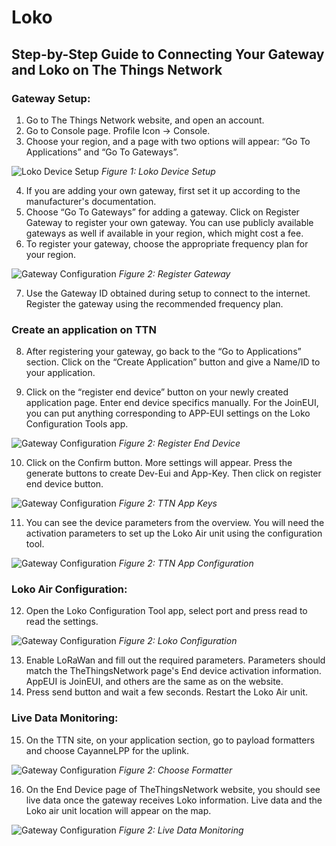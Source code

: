 # Loko

## Step-by-Step Guide to Connecting Your Gateway and Loko on The Things Network

### Gateway Setup:

1. Go to The Things Network website, and open an account.
2. Go to Console page. Profile Icon -> Console.
3. Choose your region, and a page with two options will appear: “Go To Applications” and “Go To Gateways”.

![Loko Device Setup](./imgs/loko1.png)
   _Figure 1: Loko Device Setup_

4. If you are adding your own gateway, first set it up according to the manufacturer's documentation.
5. Choose “Go To Gateways” for adding a gateway. Click on Register Gateway to register your own gateway. You can use publicly available gateways as well if available in your region, which might cost a fee.
6. To register your gateway, choose the appropriate frequency plan for your region.

![Gateway Configuration](./imgs/loko2.png)
   _Figure 2: Register Gateway_

7. Use the Gateway ID obtained during setup to connect to the internet. Register the gateway using the recommended frequency plan.

### Create an application on TTN
8. After registering your gateway, go back to the “Go to Applications” section. Click on the “Create Application” button and give a Name/ID to your application.

9. Click on the “register end device” button on your newly created application page. Enter end device specifics manually. For the JoinEUI, you can put anything corresponding to APP-EUI settings on the Loko Configuration Tools app.

![Gateway Configuration](./imgs/loko3.png)
   _Figure 2: Register End Device_

10. Click on the Confirm button. More settings will appear. Press the generate buttons to create Dev-Eui and App-Key. Then click on register end device button.

![Gateway Configuration](./imgs/loko4.png)
   _Figure 2: TTN App Keys_

11. You can see the device parameters from the overview. You will need the activation parameters to set up the Loko Air unit using the configuration tool.

![Gateway Configuration](./imgs/loko5.png)
   _Figure 2: TTN App Configuration_

### Loko Air Configuration:
12. Open the Loko Configuration Tool app, select port and press read to read the settings.

![Gateway Configuration](./imgs/loko7.png)
   _Figure 2: Loko Configuration_

13. Enable LoRaWan and fill out the required parameters. Parameters should match the TheThingsNetwork page's End device activation information. AppEUI is JoinEUI, and others are the same as on the website.
14. Press send button and wait a few seconds. Restart the Loko Air unit.
### Live Data Monitoring:
15. On the TTN site, on your application section, go to payload formatters and choose CayanneLPP for the uplink.

![Gateway Configuration](./imgs/loko6.png)
   _Figure 2: Choose Formatter_

16. On the End Device page of TheThingsNetwork website, you should see live data once the gateway receives Loko information. Live data and the Loko air unit location will appear on the map.

![Gateway Configuration](./imgs/loko8.png)
   _Figure 2: Live Data Monitoring_



<!-- 2. **Gateway Setup**:
   - Follow manufacturer’s documentation to set up your gateway.
   - Register your gateway on The Things Network.
   ![Loko Device Setup](./imgs/loko1.png)
   _Figure 1: Loko Device Setup_

   ![Gateway Configuration](./imgs/loko2.png)
   _Figure 2: Gateway Configuration_

3. **Application Setup**:
   - Create a new application and register end devices.
   - Use the recommended frequency plan and configure the settings accordingly.

4. **Device Configuration**:
   - Use the Loko Configuration Tool to set the parameters for LoRaWAN.
   - Enable LoRaWAN and enter the required parameters.
   - Restart the Loko Air unit.

5. **Live Data Monitoring**:
   - Monitor live data and device location on The Things Network console. -->


<!-- ## Firmware Update
## Configuration
1. **Loko Air Configuration**: 
   - Open an account on The Things Network website.
   - Go to the Console page and select your region.

2. **Loko Ground COnfiguration**:
   - Follow manufacturer’s documentation to set up your gateway.
   - Register your gateway on The Things Network. -->
